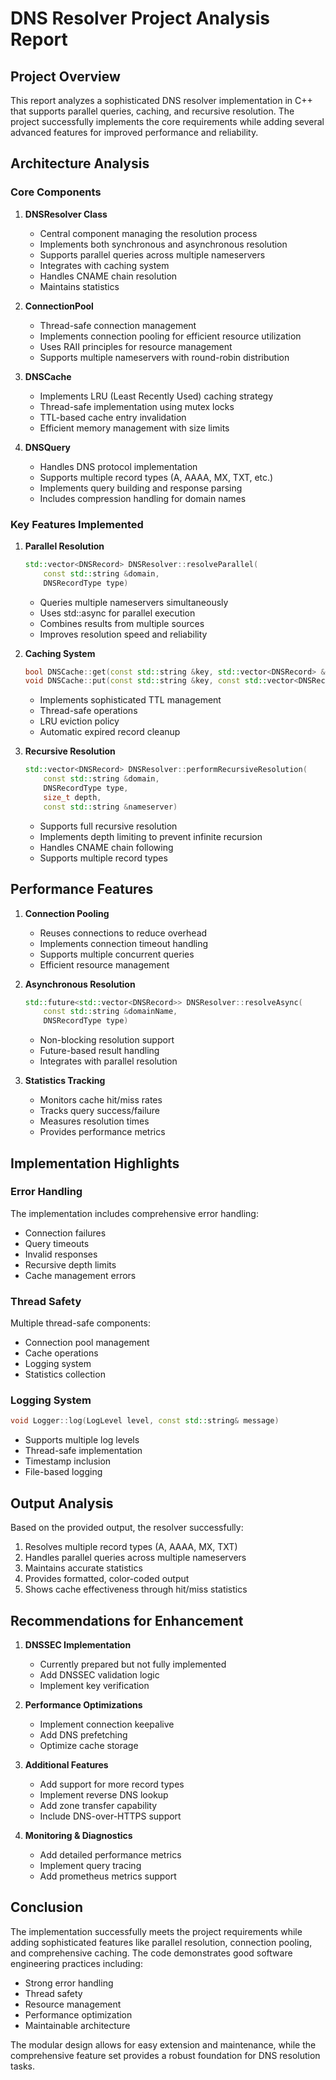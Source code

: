 # DNS Resolver Project Analysis Report

## Project Overview
This report analyzes a sophisticated DNS resolver implementation in C++ that supports parallel queries, caching, and recursive resolution. The project successfully implements the core requirements while adding several advanced features for improved performance and reliability.

## Architecture Analysis

### Core Components

1. **DNSResolver Class**
   - Central component managing the resolution process
   - Implements both synchronous and asynchronous resolution
   - Supports parallel queries across multiple nameservers
   - Integrates with caching system
   - Handles CNAME chain resolution
   - Maintains statistics

2. **ConnectionPool**
   - Thread-safe connection management
   - Implements connection pooling for efficient resource utilization
   - Uses RAII principles for resource management
   - Supports multiple nameservers with round-robin distribution

3. **DNSCache**
   - Implements LRU (Least Recently Used) caching strategy
   - Thread-safe implementation using mutex locks
   - TTL-based cache entry invalidation
   - Efficient memory management with size limits

4. **DNSQuery**
   - Handles DNS protocol implementation
   - Supports multiple record types (A, AAAA, MX, TXT, etc.)
   - Implements query building and response parsing
   - Includes compression handling for domain names

### Key Features Implemented

1. **Parallel Resolution**
   ```cpp
   std::vector<DNSRecord> DNSResolver::resolveParallel(
       const std::string &domain,
       DNSRecordType type)
   ```
   - Queries multiple nameservers simultaneously
   - Uses std::async for parallel execution
   - Combines results from multiple sources
   - Improves resolution speed and reliability

2. **Caching System**
   ```cpp
   bool DNSCache::get(const std::string &key, std::vector<DNSRecord> &records)
   void DNSCache::put(const std::string &key, const std::vector<DNSRecord> &records)
   ```
   - Implements sophisticated TTL management
   - Thread-safe operations
   - LRU eviction policy
   - Automatic expired record cleanup

3. **Recursive Resolution**
   ```cpp
   std::vector<DNSRecord> DNSResolver::performRecursiveResolution(
       const std::string &domain,
       DNSRecordType type,
       size_t depth,
       const std::string &nameserver)
   ```
   - Supports full recursive resolution
   - Implements depth limiting to prevent infinite recursion
   - Handles CNAME chain following
   - Supports multiple record types

## Performance Features

1. **Connection Pooling**
   - Reuses connections to reduce overhead
   - Implements connection timeout handling
   - Supports multiple concurrent queries
   - Efficient resource management

2. **Asynchronous Resolution**
   ```cpp
   std::future<std::vector<DNSRecord>> DNSResolver::resolveAsync(
       const std::string &domainName,
       DNSRecordType type)
   ```
   - Non-blocking resolution support
   - Future-based result handling
   - Integrates with parallel resolution

3. **Statistics Tracking**
   - Monitors cache hit/miss rates
   - Tracks query success/failure
   - Measures resolution times
   - Provides performance metrics

## Implementation Highlights

### Error Handling
The implementation includes comprehensive error handling:
- Connection failures
- Query timeouts
- Invalid responses
- Recursive depth limits
- Cache management errors

### Thread Safety
Multiple thread-safe components:
- Connection pool management
- Cache operations
- Logging system
- Statistics collection

### Logging System
```cpp
void Logger::log(LogLevel level, const std::string& message)
```
- Supports multiple log levels
- Thread-safe implementation
- Timestamp inclusion
- File-based logging

## Output Analysis

Based on the provided output, the resolver successfully:
1. Resolves multiple record types (A, AAAA, MX, TXT)
2. Handles parallel queries across multiple nameservers
3. Maintains accurate statistics
4. Provides formatted, color-coded output
5. Shows cache effectiveness through hit/miss statistics

## Recommendations for Enhancement

1. **DNSSEC Implementation**
   - Currently prepared but not fully implemented
   - Add DNSSEC validation logic
   - Implement key verification

2. **Performance Optimizations**
   - Implement connection keepalive
   - Add DNS prefetching
   - Optimize cache storage

3. **Additional Features**
   - Add support for more record types
   - Implement reverse DNS lookup
   - Add zone transfer capability
   - Include DNS-over-HTTPS support

4. **Monitoring & Diagnostics**
   - Add detailed performance metrics
   - Implement query tracing
   - Add prometheus metrics support

## Conclusion

The implementation successfully meets the project requirements while adding sophisticated features like parallel resolution, connection pooling, and comprehensive caching. The code demonstrates good software engineering practices including:
- Strong error handling
- Thread safety
- Resource management
- Performance optimization
- Maintainable architecture

The modular design allows for easy extension and maintenance, while the comprehensive feature set provides a robust foundation for DNS resolution tasks.
